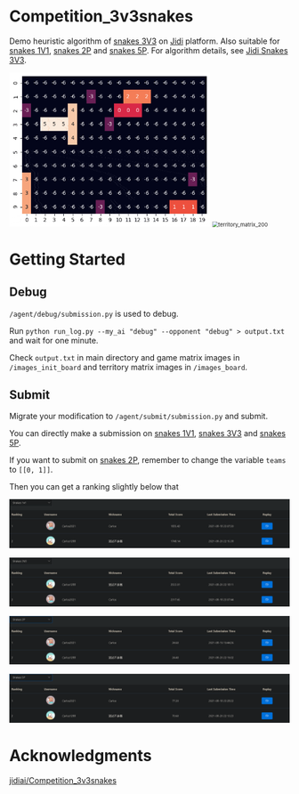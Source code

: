 # Competition_3v3snakes

Demo heuristic algorithm of [snakes 3V3](http://www.jidiai.cn/snakes) on [Jidi](http://www.jidiai.cn/) platform. Also suitable for [snakes 1V1](http://www.jidiai.cn/snakes1v1), [snakes 2P](http://www.jidiai.cn/snakes2p) and [snakes 5P](http://www.jidiai.cn/snakes5p). For algorithm details, see [Jidi Snakes 3V3](https://www.yuchen.xyz/2021/08/21/Jidi%20Snakes%203V3/).

<img src="assets/game_matrix_200.gif" alt="game_matrix_200" style="zoom: 67%;" />

<img src="assets/territory_matrix_200.gif" alt="territory_matrix_200" style="zoom:67%;" />

# Getting Started

## Debug

`/agent/debug/submission.py` is used to debug.

Run `python run_log.py --my_ai "debug" --opponent "debug" > output.txt` and wait for one minute.

Check `output.txt` in main directory and game matrix images in `/images_init_board` and territory matrix images in `/images_board`.

## Submit

Migrate your modification to `/agent/submit/submission.py` and submit.

You can directly make a submission on [snakes 1V1](http://www.jidiai.cn/snakes1v1), [snakes 3V3](http://www.jidiai.cn/snakes) and [snakes 5P](http://www.jidiai.cn/snakes5p).

If you want to submit on [snakes 2P](http://www.jidiai.cn/snakes2p), remember to change the variable `teams` to `[[0, 1]]`.

Then you can get a ranking slightly below that

![](assets\1v1_ranking.png)

![](assets\3v3_ranking.png)

![](assets\2p_ranking.png)

![](assets\5p_ranking.png)

# Acknowledgments

[jidiai/Competition_3v3snakes](https://github.com/jidiai/Competition_3v3snakes)

